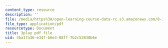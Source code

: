 ```yaml
---
content_type: resource
description: ''
file: /media/https%3A/open-learning-course-data-rc.s3.amazonaws.com/8-13-14-experimental-physics-i-ii-junior-lab-fall-2016-spring-2017/3ba17a36e347b6e308ff7b2c52830b6e_7AEqqdUtopA.pdf
file_type: application/pdf
resourcetype: Document
title: 3play pdf file
uid: 3ba17a36-e347-b6e3-08ff-7b2c52830b6e
---
```

